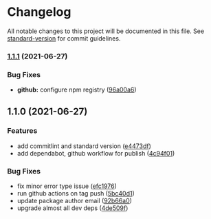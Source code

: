 # Changelog

All notable changes to this project will be documented in this file. See [standard-version](https://github.com/conventional-changelog/standard-version) for commit guidelines.

### [1.1.1](https://github.com/surjikal/whoiz/compare/v1.1.0...v1.1.1) (2021-06-27)


### Bug Fixes

* **github:** configure npm registry ([96a00a6](https://github.com/surjikal/whoiz/commit/96a00a68650b14c02daf24dcefc832307c50b0ca))

## 1.1.0 (2021-06-27)


### Features

* add commitlint and standard version ([e4473df](https://github.com/surjikal/whoiz/commit/e4473dfadc775fd05f51095b3cb4feb840aaf24e))
* add dependabot, github workflow for publish ([4c94f01](https://github.com/surjikal/whoiz/commit/4c94f01472e4410840af952f17e3ea1f930b0eec))


### Bug Fixes

* fix minor error type issue ([efc1976](https://github.com/surjikal/whoiz/commit/efc19763757ff59ba108c465feb223f7b4539e95))
* run github actions on tag push ([5bc40d1](https://github.com/surjikal/whoiz/commit/5bc40d1f0635b01f5d128acf63be0d582027d8d5))
* update package author email ([92b66a0](https://github.com/surjikal/whoiz/commit/92b66a053c1f20191e54dbc38d3fb0c240ac9096))
* upgrade almost all dev deps ([4de509f](https://github.com/surjikal/whoiz/commit/4de509f0f67f55c7373eb3cfdae36f2a222f7939))
